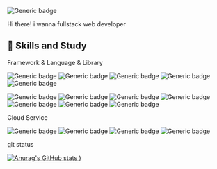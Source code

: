 ![Generic badge](https://img.shields.io/badge/-SungMin_Yang-5F00FF?style=flat&logo=Github)

Hi there! i wanna fullstack web developer

## 🌟 Skills and Study
Framework & Language & Library



![Generic badge](https://img.shields.io/badge/-Angular-FF0000?style=flat&logo=Angular)
![Generic badge](https://img.shields.io/badge/-Typescript-0100FF?style=flat&logo=Typescript)
![Generic badge](https://img.shields.io/badge/-Javascript-FFE400?style=flat&logo=Javascript&logoColor=black)
![Generic badge](https://img.shields.io/badge/-ReactiveX-D941C5?style=flat&logo=Reactivex)
![Generic badge](https://img.shields.io/badge/-Bootstrap-5F00FF?style=flat&logo=bootstrap&logoColor=white)

![Generic badge](https://img.shields.io/badge/-Java-FF5E00?style=flat&logo=Java)
![Generic badge](https://img.shields.io/badge/-Spring-22741C?style=flat&logo=Spring)
![Generic badge](https://img.shields.io/badge/-SpringBoot-22741C?style=flat&logo=SpringBoot)
![Generic badge](https://img.shields.io/badge/-Python-8C8C8C?style=flat&logo=Python)
![Generic badge](https://img.shields.io/badge/-Selenium-47C83E?style=flat&logo=Selenium&logoColor=black)
![Generic badge](https://img.shields.io/badge/-Git-FF5E00?style=flat&logo=git&logoColor=white)
![Generic badge](https://img.shields.io/badge/-Gitlab-FFBB00?style=flat&logo=gitlab&logoColor=white)

Cloud Service

![Generic badge](https://img.shields.io/badge/-aws-FF5E00?style=flat&logo=AmazonAWS)
![Generic badge](https://img.shields.io/badge/-amazon_S3-FF5E00?style=flat&logo=AmazonS3)
![Generic badge](https://img.shields.io/badge/-amazon_RDS-FF5E00?style=flat&logo=AmazonDynamoDB)
![Generic badge](https://img.shields.io/badge/-aws_CloudFront-FF5E00?style=flat&logo=Amazon)

git status

[![Anurag's GitHub stats](https://github-readme-stats.vercel.app/api?username=Christopher3810&show_icons=true&count_private=true&theme=dark)
)](https://github.com/anuraghazra/github-readme-stats)
<!--
**christopher3810/christopher3810** is a ✨ _special_ ✨ repository because its `README.md` (this file) appears on your GitHub profile.

Here are some ideas to get you started:

- 🔭 I’m currently working on ...
- 🌱 I’m currently learning ...
- 👯 I’m looking to collaborate on ...
- 🤔 I’m looking for help with ...
- 💬 Ask me about ...
- 📫 How to reach me: ...
- 😄 Pronouns: ...
- ⚡ Fun fact: ...
-->
